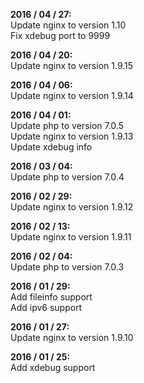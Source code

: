**2016 / 04 / 27:**      
Update nginx to version 1.10  
Fix xdebug port to 9999

**2016 / 04 / 20:**      
Update nginx to version 1.9.15  

**2016 / 04 / 06:**      
Update nginx to version 1.9.14   

**2016 / 04 / 01:**     
Update php to version 7.0.5   
Update nginx to version 1.9.13   
Update xdebug info   

**2016 / 03 / 04:**     
Update php to version 7.0.4   

**2016 / 02 / 29:**     
Update nginx to version 1.9.12   

**2016 / 02 / 13:**     
Update nginx to version 1.9.11   

**2016 / 02 / 04:**      
Update php to version 7.0.3   

**2016 / 01 / 29:**     
Add fileinfo support   
Add ipv6 support   

**2016 / 01 / 27:**     
Update nginx to version 1.9.10   

**2016 / 01 / 25:**    
Add xdebug support   
